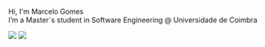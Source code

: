Hi, I'm Marcelo Gomes<br>I’m a Master´s student in Software Engineering @ Universidade de Coimbra

![](https://github-readme-stats.vercel.app/api/top-langs/?username=MarceloGms&theme=dark&hide_border=true&include_all_commits=false&count_private=false&layout=compact)
![](https://github-readme-streak-stats.herokuapp.com/?user=MarceloGms&theme=dark&hide_border=true)<br/>

